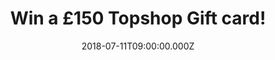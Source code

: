 ---
campaign-uuid: "c-e258ed2a-fe03-42a9-8fff-5d054fbd9692"
type: "Competition"
category: "Fashion"
date: "2018-07-11T09:00:00.000Z"
end-date: "2018-08-11T23:59:00.000Z"
disable-form: false
is_promoted: false
has_entry_page: true
title: "Win a £150 Topshop Gift card!"
competition-description: "<p>Looking for the perfect gift idea? We have the solution\
  \ for YOU! we are giving away an amazing £150 Topshop Gift card for you to treat\
  \ your loved ones or yourself with those festival accessories you’ve always wanted!</p>\n\
  <p>Want it now? Click below for a chance to win!</p>\n"
hero-header: "Win a £150 Topshop Gift card!"
terms-confirmation: "N/A"
banner-img: "https://assets.expresslyapp.com/asset-32f9653b-eac2-4765-93d0-a302ccf09d14.jpg"
logo-left-href: "http://www.topshop.com"
logo-left-image: "https://assets.expresslyapp.com/asset-404339e6-5985-42d3-b931-aa64b5ffa02f.jpg"
logo-left-title: "Topshop"
bg-image-hero: "https://assets.expresslyapp.com/asset-aab1e29a-250a-42a9-8117-0615bb15751f.jpg"
bg-image-first: "https://assets.expresslyapp.com/asset-2ea48103-36aa-481c-945a-d606a214f573.jpg"
bg-image-second: "https://assets.expresslyapp.com/asset-9c648a8e-e314-4a2a-8044-c92c787d355c.jpg"
section1-content: "<p>Topshop is a global fashion and beauty destination that connects\
  \ people with the new and the next in style and culture.</p>\n<p>As a brand that\
  \ originates from London - a city famed for fashion experimentation and culturally\
  \ defining street style movements - Topshop is the original champion of individuality.</p>\n"
section2-content: "<p>The brand’s diversity is demonstrated across trend-led clothing\
  \ in a range of sizes from petite to tall and maternity, must-have accessories and\
  \ an expansive, versatile denim!</p>\n<p>Their lines include a contemporary and\
  \ luxurious wardrobe, high street & festival clothing style and the only collection\
  \ scheduled for London Fashion week!</p>\n<p>If you don’t want to miss this great\
  \ opportunity of winning a £150 Topshop Gift card to spend at their entire collection,\
  \ enter the form below and it could be yours!</p>\n<p>Good luck!</p>\n"
entry-title: "Win a £150 Topshop Gift card!"
entry-content: "<p>Enter the draw to win £150 Topshop Gift card by completing the\
  \ form below and meet the headline acts of your festival wardrobe before 23:59 on\
  \ 11th of August 2018.</p>\n"
has-winner: false
prize-description: "A £150 Topshop Gift card!"
special-conditions: "Multiple entries are allowed up to one every day."
country-restrictions:
- "GB"
---